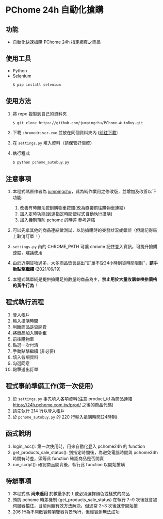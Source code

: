 # PChome 24h 自動化搶購

## 功能

* 自動化快速搶購 PChome 24h 指定網頁之商品

## 使用工具

* Python
* Selenium
    ```bash
    $ pip install selenium
    ```

## 使用方法

1. 將 repo 複製到自己的資料夾
    ```bash
    $ git clone https://github.com/jumpingchu/PChome-AutoBuy.git
    ```

2. 下載 `chromedriver.exe` 並放在同個資料夾內 ([前往下載](http://chromedriver.storage.googleapis.com/index.html))
   
3. 在 `settings.py` 填入資料（請保管好個資）
   
4. 執行程式
    ```bash
    $ python pchome_autobuy.py
    ```

## 注意事項
1. 本程式碼原作者為 [jumpingchu](https://github.com/jumpingchu/PChome-AutoBuy)，此為純作業用之修改版，並增加及改善以下功能:
    1. 改善有時無法按到購物車按鈕(改為直接前往購物車連結)
    2. 加入定時功能(到達指定時間使程式自動執行搶購)
    3. 加入機制預防 pchome 的時差 [參考連結](https://blog.jiatool.com/posts/pchome_spider01/)

2. 可以先拿其他的商品連結做測試，以防搶購時的突發狀況或錯誤（但請記得馬上取消訂單！）
   
3. `settings.py` 內的 CHROME_PATH 可讓 chrome 記住登入資訊，可提升搶購速度，建議使用

4. 由於近期貨物過多，大多商品皆會跳出"訂單不受24小時到貨時間限制"，**請手動點擊繼續** (2021/06/19)

5. 本程式碼單純是提供搶購足夠數量的商品為主，**禁止用於大量收購並哄抬價格的黃牛行為！**

## 程式執行流程
1. 登入帳戶
2. 輸入搶購時間
3. 判斷商品是否開賣
4. 將商品加入購物車
5. 前往購物車
6. 點選一次付清
7. 手動點擊繼續 (非必要)
8. 填入各項資料
9. 勾選同意
10. 點擊送出訂單

## 程式事前準備工作(第一次使用)
1. 於 `settings.py` 事先填入各項資料(注意 product_id 為商品連結 https://24h.pchome.com.tw/prod/ 之後的商品代碼)
2. 請先執行 214 行以登入帳戶
3. 於 `pchome_autobuy.py` 的 220 行輸入搶購時間(24時制)

## 函式說明
1. login_acc(): 第一次使用時，用來自動化登入 pchome24h 的 function
2. get_products_sale_status(): 到指定時間後，為避免電腦時間與 pchome24h 時間有時差，須等此 function 確認商品是否開賣
3. run_script(): 確認商品開賣後，執行此 function 以開始搶購

## 待辦事項
1. 本程式碼 **尚未適用** 於數量多於１或必須選擇顏色或樣式的商品
2. 預防 pchome 時差機制 (get_products_sale_status) 在執行 7\~9 次後就會被伺服器擋住，目前尚無有效方法解決，但通常 2\~3 次後就會開始搶
3. 206 行為不開啟實體瀏覽器背景執行，但經實測無法成功
